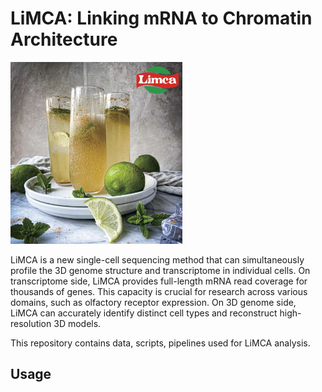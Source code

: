 # LiMCA: **L**inking **m**RNA to **C**hromatin **A**rchitecture

<img src="images/limca.png" width="275"/><br>

LiMCA is a new single-cell sequencing method that can simultaneously profile the 3D genome structure and transcriptome in individual cells. On transcriptome side, LiMCA provides full-length mRNA read coverage for thousands of genes. This capacity is crucial for research across various domains, such as olfactory receptor expression. On 3D genome side, LiMCA can accurately identify distinct cell types and reconstruct high-resolution 3D models.


This repository contains data, scripts, pipelines used for LiMCA analysis.

## Usage 




